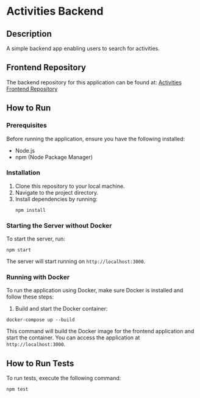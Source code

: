 # Activities Backend

## Description

A simple backend app enabling users to search for activities.

## Frontend Repository

The backend repository for this application can be found at:
[Activities Frontend Repository](https://github.com/Hossam-Ali/activities-frontend)

## How to Run

### Prerequisites

Before running the application, ensure you have the following installed:

- Node.js
- npm (Node Package Manager)

### Installation

1. Clone this repository to your local machine.
2. Navigate to the project directory.
3. Install dependencies by running:
   ```
   npm install
   ```

### Starting the Server without Docker

To start the server, run:

```
npm start
```

The server will start running on `http://localhost:3000`.

### Running with Docker

To run the application using Docker, make sure Docker is installed and follow these steps:

1. Build and start the Docker container:

```
docker-compose up --build
```

This command will build the Docker image for the frontend application and start the container. You can access the application at `http://localhost:3000`.

## How to Run Tests

To run tests, execute the following command:

```
npm test
```
